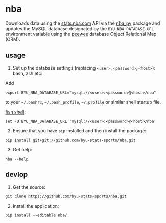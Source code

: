 # nba

Downloads data using the [stats.nba.com](http://stats.nba.com) API via the [nba_py](https://github.com/seemethere/nba_py) package and updates the MySQL database designated by the `BYU_NBA_DATABASE_URL` environment variable using the [peewee](http://docs.peewee-orm.com/en/latest/) database Object Relational Map (ORM). 

## usage

1. Set up the database settings (replacing `<user>`, `<password>`, `<host>`):
  bash, zsh etc: 

  Add 
  ```
  export BYU_NBA_DATABASE_URL="mysql://<user>:<password>@<host>/nba"
  ``` 
  to your `~/.bashrc`, `~/.bash_profile`, `~/.profile` or similar shell startup file.

  [fish shell](https://fishshell.com):
  
  ```
  set -U BYU_NBA_DATABASE_URL 'mysql://<user>:<password>@<host>/nba'
  ```
  
2. Ensure that you have `pip` installed and then install the package:
  
  ```
  pip install git+git://github.com/byu-stats-sports/nba.git
  ```

3. Get help:
  
  ```
  nba --help
  ```

## devlop

1. Get the source:
  
  ```
  git clone https://github.com/byu-stats-sports/nba.git
  ```
  
2. Install the application: 
  
  ```
  pip install --editable nba/
  ```
